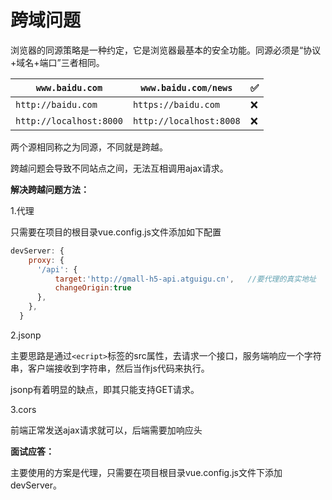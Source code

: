 # 跨域问题

浏览器的同源策略是一种约定，它是浏览器最基本的安全功能。同源必须是“协议+域名+端口”三者相同。

| `www.baidu.com`         | `www.baidu.com/news`    | ✅    |
| ----------------------- | ----------------------- | ---- |
| `http://baidu.com`      | `https://baidu.com`     | ❌    |
| `http://localhost:8000` | `http://localhost:8008` | ❌    |

两个源相同称之为同源，不同就是跨越。

跨越问题会导致不同站点之间，无法互相调用ajax请求。

**解决跨越问题方法：**

1.代理

只需要在项目的根目录vue.config.js文件添加如下配置

```js
devServer: {
    proxy: {
      '/api': {
          target:'http://gmall-h5-api.atguigu.cn',   //要代理的真实地址
          changeOrigin:true
      },
    },
  }
```

2.jsonp

主要思路是通过`<ecript>`标签的src属性，去请求一个接口，服务端响应一个字符串，客户端接收到字符串，然后当作js代码来执行。

jsonp有着明显的缺点，即其只能支持GET请求。

3.cors

前端正常发送ajax请求就可以，后端需要加响应头

**面试应答：**

主要使用的方案是代理，只需要在项目根目录vue.config.js文件下添加devServer。
